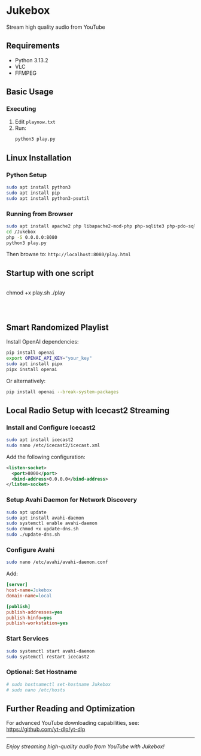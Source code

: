 # Jukebox

Stream high quality audio from YouTube

## Requirements

- Python 3.13.2
- VLC
- FFMPEG

## Basic Usage

### Executing
1. Edit `playnow.txt`
2. Run:
   ```bash
   python3 play.py
   ```

## Linux Installation

### Python Setup
```bash
sudo apt install python3
sudo apt install pip
sudo apt install python3-psutil
```

### Running from Browser
```bash
sudo apt install apache2 php libapache2-mod-php php-sqlite3 php-pdo-sqlite
cd /Jukebox
php -S 0.0.0.0:8080
python3 play.py
```

Then browse to: `http://localhost:8080/play.html`

## Startup with one script

```
```
chmod +x play.sh
./play
```
```
```


```
## Smart Randomized Playlist

Install OpenAI dependencies:
```bash
pip install openai
export OPENAI_API_KEY="your_key"
sudo apt install pipx
pipx install openai
```

Or alternatively:
```bash
pip install openai --break-system-packages
```

## Local Radio Setup with Icecast2 Streaming

### Install and Configure Icecast2
```bash
sudo apt install icecast2
sudo nano /etc/icecast2/icecast.xml
```

Add the following configuration:
```xml
<listen-socket>
  <port>8000</port>
  <bind-address>0.0.0.0</bind-address>
</listen-socket>
```

### Setup Avahi Daemon for Network Discovery
```bash
sudo apt update
sudo apt install avahi-daemon
sudo systemctl enable avahi-daemon
sudo chmod +x update-dns.sh
sudo ./update-dns.sh
```

### Configure Avahi
```bash
sudo nano /etc/avahi/avahi-daemon.conf
```

Add:
```ini
[server]
host-name=Jukebox
domain-name=local

[publish]
publish-addresses=yes
publish-hinfo=yes
publish-workstation=yes
```

### Start Services
```bash
sudo systemctl start avahi-daemon
sudo systemctl restart icecast2
```

### Optional: Set Hostname
```bash
# sudo hostnamectl set-hostname Jukebox
# sudo nano /etc/hosts
```

## Further Reading and Optimization

For advanced YouTube downloading capabilities, see: https://github.com/yt-dlp/yt-dlp

---

*Enjoy streaming high-quality audio from YouTube with Jukebox!*
